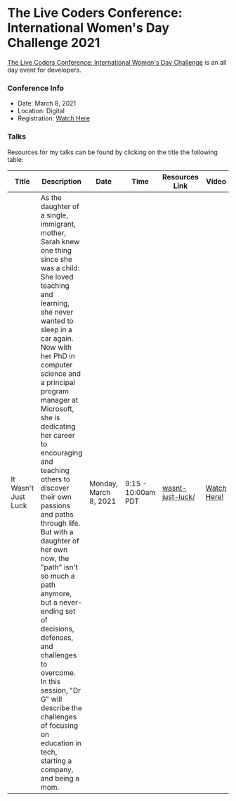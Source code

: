 # The Live Coders Conference: International Women's Day Challenge 2021

[The Live Coders Conference: International Women's Day Challenge](https://livecoders.dev/conference/) is an all day event for developers.  

### Conference Info
- Date: March 8, 2021
- Location: Digital
- Registration: [Watch Here](https://livecoders.dev/conference/)

### Talks

Resources for my talks can be found by clicking on the title the following table:

| Title | Description | Date | Time | Resources Link | Video |
|-------|-------------|------|------|----------------|-------|
| It Wasn't Just Luck | As the daughter of a single, immigrant, mother, Sarah knew one thing since she was a child: She loved teaching and learning, she never wanted to sleep in a car again. Now with her PhD in computer science and a principal program manager at Microsoft, she is dedicating her career to encouraging and teaching others to discover their own passions and paths through life. But with a daughter of her own now, the "path" isn't so much a path anymore, but a never-ending set of decisions, defenses, and challenges to overcome. In this session, "Dr G" will describe the challenges of focusing on education in tech, starting a company, and being a mom. | Monday, March 8, 2021 | 9:15 - 10:00am PDT | [wasnt-just-luck/](2021-live-coders-luck.md) | [Watch Here!](https://livecoders.dev/conference/) |